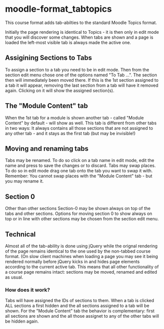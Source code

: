 # moodle-format_tabtopics
This course format adds tab-abilties to the standard Moodle Topics format.

Initially the page rendering is identical to Topics - it is then only in edit mode that you will discover some changes.
When tabs are shown and a page is loaded the left-most visible tab is always made the active one.

Assigining Sections to Tabs
----
To assign a section to a tab you need to be in edit mode. Then from the section edit menu chose one of the options named "To Tab ...". The section then will immediately been moved there.
If this is the 1st section assigned to a tab it will appear, removing the last section from a tab will have it removed again. Clicking on it will show the assigned section(s).

The "Module Content" tab
----
When the 1st tab for a module is shown another tab - called "Module Content" by default - will show as well. This tab is different from other tabs in two ways: 
It always contains all those sections that are not assigned to any other tab - and it stays as the first tab (but may be invisible!)

Moving and renaming tabs
----
Tabs may be renamed. To do so click on a tab name in edit mode, edit the name and press <ENTER> to save the changes or <ESC> to discard.
Tabs may swap places. To do so in edit mode drag one tab onto the tab you want to swap it with. Remember: You cannot swap places with the "Module Content" tab - but you may rename it.

Section 0
----
Other than other sections Section-0 may be shown always on top of the tabs and other sections. Options for moving section 0 to show always on top or in line with other sections may be chosen from the section edit menu.

Technical
---------
Almost all of the tab-ability is done using jQuery while the orignal rendering of the page remains identical to the one used by the non-tabbed course format.
(On slow client machines when loading a page you may see it being rendered normally before jQuery kicks in and hides page elements according to the current active tab.
This means that all other functionality of a course page remains intact: sections may be moved, renamed and edited as usual.
<h3>How does it work? </h3>
Tabs will have assigned the IDs of sections to them. When a tab is clicked ALL sections a first hidden and the all sections assigned to a tab will be shown.
For the "Module Content" tab the behavior is complementary: first all sections are shown and the all those assignet to any of the other tabs will be hidden again.
